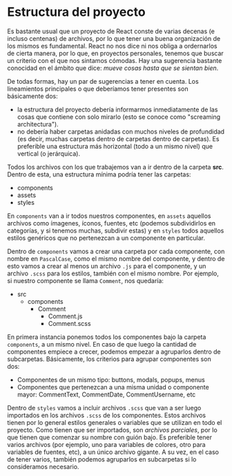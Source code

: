 # Estructura del proyecto

Es bastante usual que un proyecto de React conste de varias decenas (e incluso centenas) de archivos, por lo que tener una buena organización de los mismos es fundamental. React no nos dice ni nos obliga a ordernarlos de cierta manera, por lo que, en proyectos personales, tenemos que buscar un criterio con el que nos sintamos cómodas. Hay una sugerencia bastante conocidad en el ámbito que dice: _mueve cosas hasta que se sientan bien_.

De todas formas, hay un par de sugerencias a tener en cuenta. Los lineamientos principales o que deberíamos tener presentes son básicamente dos:

- la estructura del proyecto debería informarmos inmediatamente de las cosas que contiene con solo mirarlo (esto se conoce como "screaming architectura").
- no debería haber carpetas anidadas con muchos niveles de profundidad (es decir, muchas carpetas dentro de carpetas dentro de carpetas). Es preferible una estructura más horizontal (todo a un mismo nivel) que vertical (o jerárquica).

Todos los archivos con los que trabajemos van a ir dentro de la carpeta **src**. Dentro de esta, una estructura mínima podría tener las carpetas:

- components
- assets
- styles

En `components` van a ir todos nuestros componentes, en `assets` aquellos archivos como ímagenes, íconos, fuentes, etc (podemos subdividirlos en categorías, y si tenemos muchas, subdivir estas) y en `styles` todos aquellos estilos genéricos que no pertenezcan a un componente en particular.

Dentro de `components` vamos a crear una carpeta por cada componente, con nombre en `PascalCase`, como el mismo nombre del componente, y dentro de esto vamos a crear al menos un archivo `.js` para el componente, y un archivo `.scss` para los estilos, también con el mismo nombre. Por ejemplo, si nuestro componente se llama `Comment`, nos quedaría:

- src
  - components
    - Comment
      - Comment.js
      - Comment.scss

En primera instancia ponemos todos los componentes bajo la carpeta `components`, a un mismo nivel. En caso de que luego la cantidad de componentes empiece a crecer, podemos empezar a agruparlos dentro de subcarpetas. Básicamente, los criterios para agrupar componentes son dos:

- Componentes de un mismo tipo: buttons, modals, popups, menus
- Componentes que pertenezcan a una misma unidad o componente mayor: CommentText, CommentDate, CommentUsername, etc

Dentro de `styles` vamos a incluir archivos `.scss` que van a ser luego importados en los archivos `.scss` de los componentes. Estos archivos tienen por lo general estilos generales o variables que se utilizan en todo el proyecto. Como tienen que ser importados, son _archivos parciales_, por lo que tienen que comenzar su nombre con guión bajo. Es preferible tener varios archivos (por ejemplo, uno para variables de colores, otro para variables de fuentes, etc), a un único archivo gigante. A su vez, en el caso de tener varios, también podemos agruparlos en subcarpetas si lo consideramos necesario.
